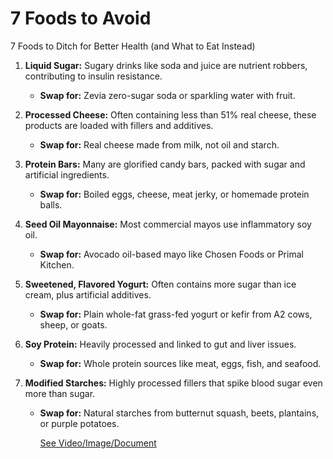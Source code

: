# 7 Foods to Avoid

7 Foods to Ditch for Better Health (and What to Eat Instead)

1. **Liquid Sugar:** Sugary drinks like soda and juice are nutrient robbers, contributing to insulin resistance.

    - **Swap for:** Zevia zero-sugar soda or sparkling water with fruit.

2. **Processed Cheese:** Often containing less than 51% real cheese, these products are loaded with fillers and additives.

    - **Swap for:** Real cheese made from milk, not oil and starch.

3. **Protein Bars:** Many are glorified candy bars, packed with sugar and artificial ingredients.

    - **Swap for:** Boiled eggs, cheese, meat jerky, or homemade protein balls.

4. **Seed Oil Mayonnaise:** Most commercial mayos use inflammatory soy oil.

    - **Swap for:** Avocado oil-based mayo like Chosen Foods or Primal Kitchen.

5. **Sweetened, Flavored Yogurt:** Often contains more sugar than ice cream, plus artificial additives.

    - **Swap for:** Plain whole-fat grass-fed yogurt or kefir from A2 cows, sheep, or goats.

6. **Soy Protein:** Heavily processed and linked to gut and liver issues.

    - **Swap for:** Whole protein sources like meat, eggs, fish, and seafood.

7. **Modified Starches:** Highly processed fillers that spike blood sugar even more than sugar.

    - **Swap for:** Natural starches from butternut squash, beets, plantains, or purple potatoes.

         [See Video/Image/Document](https://hls-player.drberg.com/asset?path=migrated-assets/youtube-videos-7-foods-to-avoid)